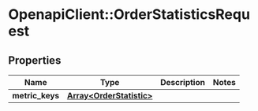# OpenapiClient::OrderStatisticsRequest

## Properties
Name | Type | Description | Notes
------------ | ------------- | ------------- | -------------
**metric_keys** | [**Array&lt;OrderStatistic&gt;**](OrderStatistic.md) |  | 


